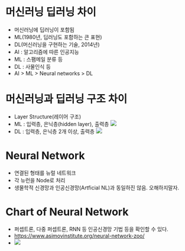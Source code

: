 # 머신러닝 딥러닝 차이
- 머신러닝에 딥러닝이 포함됨
- ML(1980년, 딥러닝도 포함하는 큰 표현)
- DL(머신러닝을 구현하는 기술, 2014년)
- AI : 알고리즘에 따른 인공지능
- ML : 스팸메일 분류 등
- DL : 사물인식 등
- AI > ML > Neural networks > DL

# 머신러닝과 딥러닝 구조 차이
- Layer Structure(레이어 구조)
- ML : 입력층, 은닉층(hidden layer), 출력층
![](https://miro.medium.com/max/511/1*BMdnuQUqGEb_FSEmYIxw5g.jpeg)
- DL : 입력층, 은닉층 2개 이상, 출력층
![](https://mblogthumb-phinf.pstatic.net/MjAxODA2MTJfMTAg/MDAxNTI4NzQxMzYxNTMz.9s9tk_h3_YS80YiZzrr84C4XstFtXDUAkqd64Vx4aEog._L1uHIXIwqpm9FfMaZwwmGNQvtKPP6bZJxAexydnzvsg.PNG.qbxlvnf11/Deep-Learning-blog.png?type=w800)

# Neural Network
- 연결된 형태를 뉴럴 네트워크
- 각 뉴런을 Node로 처리
- 생물학적 신경망과 인공신경망(Artficial NL)과 동일하진 않음. 오해하지말자.

# Chart of Neural Network
- 퍼셉트론, 다중 퍼셉트론, RNN 등 인공신경망 기법 등을 확인할 수 있다.
- https://www.asimovinstitute.org/neural-network-zoo/
- ![](https://www.asimovinstitute.org/wp-content/uploads/2019/04/NeuralNetworkZoo20042019-1400x2380.png)

